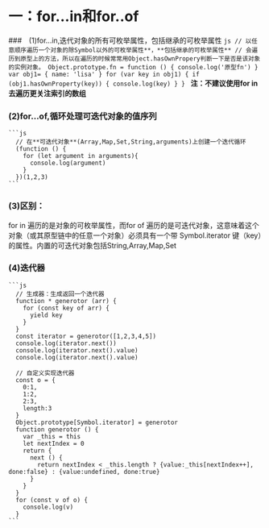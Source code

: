 # 一：for...in和for..of
  ###　(1)for...in,迭代对象的所有可枚举属性，包括继承的可枚举属性
    ```js
    // 以任意顺序遍历一个对象的除Symbol以外的可枚举属性**，**包括继承的可枚举属性**
    // 会遍历到原型上的方法，所以在遍历的时候常常用Object.hasOwnPropery判断一下是否是该对象的实例对象。
      Object.prototype.fn = function () {
        console.log('原型fn')
      }
      var obj1= {
        name: 'lisa'
      }
      for (var key in obj1) {
        if (obj1.hasOwnProperty(key)) {
          console.log(key)
        }
      }
    ```
  **注：不建议使用for in  去遍历更关注索引的数组**

  ### (2)for...of,循环处理可迭代对象的值序列
    ```js
      // 在**可迭代对象**(Array,Map,Set,String,arguments)上创建一个迭代循环
      (function () {
        for (let argument in arguments){
          console.log(argument)
        }
      })(1,2,3)
    ```
  ### (3)区别：
  for in 遍历的是对象的可枚举属性，而for of 遍历的是可迭代对象，这意味着这个对象（或其原型链中的任意一个对象）必须具有一个带 Symbol.iterator 键（key）的属性。内置的可迭代对象包括String,Array,Map,Set
  ### (4)迭代器
    ```js
      // 生成器：生成返回一个迭代器
      function * generotor (arr) {
        for (const key of arr) {
          yield key
        }
      }
      const iterator = generotor([1,2,3,4,5])
      console.log(iterator.next())
      console.log(iterator.next().value)
      console.log(iterator.next().value)

      // 自定义实现迭代器
      const o = {
        0:1,
        1:2,
        2:3,
        length:3
      }
      Object.prototype[Symbol.iterator] = generotor
      function generotor () {
        var _this = this
        let nextIndex = 0
        return {
          next () {
            return nextIndex < _this.length ? {value:_this[nextIndex++], done:false} : {value:undefined, done:true}
          }
        }
      }
      for (const v of o) {
        console.log(v)
      }
    ```